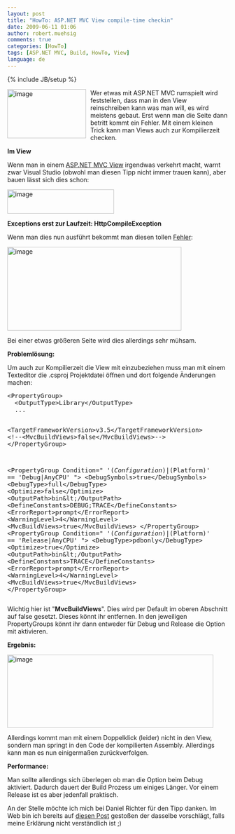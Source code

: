 ```yaml
---
layout: post
title: "HowTo: ASP.NET MVC View compile-time checkin"
date: 2009-06-11 01:06
author: robert.muehsig
comments: true
categories: [HowTo]
tags: [ASP.NET MVC, Build, HowTo, View]
language: de
---
```

{% include JB/setup %}
<p><a href="{{BASE_PATH}}/assets/wp-images-de/image762.png"><img style="border-right: 0px; border-top: 0px; margin: 0px 10px 0px 0px; border-left: 0px; border-bottom: 0px" height="112" alt="image" src="{{BASE_PATH}}/assets/wp-images-de/image-thumb740.png" width="180" align="left" border="0"></a>Wer etwas mit ASP.NET MVC rumspielt wird feststellen, dass man in den View reinschreiben kann was man will, es wird meistens gebaut. Erst wenn man die Seite dann betritt kommt ein Fehler. Mit einem kleinen Trick kann man Views auch zur Kompilierzeit checken.</p><p><strong>Im View</strong></p> <p>Wenn man in einem <a href="http://asp.net/mvc">ASP.NET MVC View</a> irgendwas verkehrt macht, warnt zwar Visual Studio (obwohl man diesen Tipp nicht immer trauen kann), aber bauen lässt sich dies schon:</p> <p><a href="{{BASE_PATH}}/assets/wp-images-de/image763.png"><img style="border-right: 0px; border-top: 0px; border-left: 0px; border-bottom: 0px" height="55" alt="image" src="{{BASE_PATH}}/assets/wp-images-de/image-thumb741.png" width="244" border="0"></a> </p> <p><strong>Exceptions erst zur Laufzeit: HttpCompileException</strong></p> <p>Wenn man dies nun ausführt bekommt man diesen tollen <a href="http://msdn.microsoft.com/de-de/library/system.web.httpcompileexception.aspx">Fehler</a>:</p> <p><a href="{{BASE_PATH}}/assets/wp-images-de/image764.png"><img style="border-right: 0px; border-top: 0px; border-left: 0px; border-bottom: 0px" height="191" alt="image" src="{{BASE_PATH}}/assets/wp-images-de/image-thumb742.png" width="398" border="0"></a> </p> <p>Bei einer etwas größeren Seite wird dies allerdings sehr mühsam.</p> <p><strong>Problemlösung:</strong></p> <p>Um auch zur Kompilierzeit die View mit einzubeziehen muss man mit einem Texteditor die .csproj Projektdatei öffnen und dort folgende Änderungen machen:</p> <div class="wlWriterSmartContent" id="scid:812469c5-0cb0-4c63-8c15-c81123a09de7:c8c95118-841d-48f8-b163-ab45c40143bf" style="padding-right: 0px; display: inline; padding-left: 0px; float: none; padding-bottom: 0px; margin: 0px; padding-top: 0px"><pre name="code" class="c#">&lt;PropertyGroup&gt;
  &lt;OutputType&gt;Library&lt;/OutputType&gt;
  ...

  &lt;TargetFrameworkVersion&gt;v3.5&lt;/TargetFrameworkVersion&gt;
  &lt;!--&lt;MvcBuildViews&gt;false&lt;/MvcBuildViews&gt;--&gt;
&lt;/PropertyGroup&gt;

&lt;PropertyGroup Condition=" '$(Configuration)|$(Platform)' == 'Debug|AnyCPU' "&gt;
  &lt;DebugSymbols&gt;true&lt;/DebugSymbols&gt;
  &lt;DebugType&gt;full&lt;/DebugType&gt;
  &lt;Optimize&gt;false&lt;/Optimize&gt;
  &lt;OutputPath&gt;bin\&lt;/OutputPath&gt;
  &lt;DefineConstants&gt;DEBUG;TRACE&lt;/DefineConstants&gt;
  &lt;ErrorReport&gt;prompt&lt;/ErrorReport&gt;
  &lt;WarningLevel&gt;4&lt;/WarningLevel&gt;
  &lt;MvcBuildViews&gt;true&lt;/MvcBuildViews&gt;
&lt;/PropertyGroup&gt;
&lt;PropertyGroup Condition=" '$(Configuration)|$(Platform)' == 'Release|AnyCPU' "&gt;
  &lt;DebugType&gt;pdbonly&lt;/DebugType&gt;
  &lt;Optimize&gt;true&lt;/Optimize&gt;
  &lt;OutputPath&gt;bin\&lt;/OutputPath&gt;
  &lt;DefineConstants&gt;TRACE&lt;/DefineConstants&gt;
  &lt;ErrorReport&gt;prompt&lt;/ErrorReport&gt;
  &lt;WarningLevel&gt;4&lt;/WarningLevel&gt;
  &lt;MvcBuildViews&gt;true&lt;/MvcBuildViews&gt;
&lt;/PropertyGroup&gt;</pre></div>
<p>Wichtig hier ist "<strong>MvcBuildViews</strong>". Dies wird per Default im oberen Abschnitt auf false gesetzt. Dieses könnt ihr entfernen. In den jeweiligen PropertyGroups könnt ihr dann entweder für Debug und Release die Option mit aktivieren.</p>
<p><strong>Ergebnis:</strong></p>
<p><a href="{{BASE_PATH}}/assets/wp-images-de/image765.png"><img style="border-right: 0px; border-top: 0px; border-left: 0px; border-bottom: 0px" height="167" alt="image" src="{{BASE_PATH}}/assets/wp-images-de/image-thumb743.png" width="471" border="0"></a> </p>
<p>Allerdings kommt man mit einem Doppelklick (leider) nicht in den View, sondern man springt in den Code der kompilierten Assembly. Allerdings kann man es nun einigermaßen zurückverfolgen.</p>
<p><strong>Performance:</strong></p>
<p>Man sollte allerdings sich überlegen ob man die Option beim Debug aktiviert. Dadurch dauert der Build Prozess um einiges Länger. Vor einem Release ist es aber jedenfall praktisch.</p>
<p>An der Stelle möchte ich mich bei Daniel Richter für den Tipp danken. Im Web bin ich bereits auf <a href="http://devermind.com/linq/aspnet-mvc-tip-turn-on-compile-time-view-checking">diesen Post</a> gestoßen der dasselbe vorschlägt, falls meine Erklärung nicht verständlich ist ;)</p>
